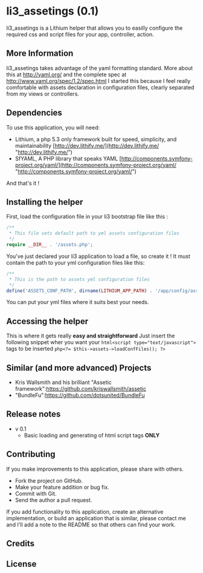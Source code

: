 li3_assetings (0.1)
===========

li3_assetings is a Lithium helper that allows you to easilly configure the required css and script files for your app, controller, action.

More Information
----------------

li3_assetings takes advantage of the yaml formatting standard. More about this at http://yaml.org/ and the complete spec at http://www.yaml.org/spec/1.2/spec.html
I started this because I feel really comfortable with assets declaration in configuration files, clearly separated from my views or controllers.

Dependencies
----------------

To use this application, you will need:

* Lithium, a php 5.3 only framework built for speed, simplicity, and maintainability	[http://dev.lithify.me/](http://dev.lithify.me/ "http://dev.lithify.me/")
* SfYAML, A PHP library that speaks YAML [http://components.symfony-project.org/yaml/](http://components.symfony-project.org/yaml/ "http://components.symfony-project.org/yaml/")

And that's it !

Installing the helper
----------------

First, load the configuration file in your li3 bootstrap file like this :
```php
/**
 * This file sets default path to yml assets configuration files
 */
require __DIR__ . '/assets.php';
```

You've just declared your li3 application to load a file, so create it !
It must contain the path to your yml configuration files like this:
```php
/**
 * This is the path to assets yml configuration files
 */
define('ASSETS_CONF_PATH', dirname(LITHIUM_APP_PATH) . '/app/config/assets');
```

You can put your yml files where it suits best your needs.

Accessing the helper
----------------

This is where it gets really **easy and straightforward**
Just insert the following snippet wher you want your 
```html<script type="text/javascript">```
tags to be inserted
```php<?= $this->assets->loadConfFiles(); ?>```	

Similar (and more advanced) Projects
----------------

* Kris Wallsmith and his brilliant "Assetic framework":https://github.com/kriswallsmith/assetic
* "BundleFu":https://github.com/dotsunited/BundleFu

Release notes
----------------
* v 0.1
	* Basic loading and generating of html script tags **ONLY**

Contributing
----------------

If you make improvements to this application, please share with others.

* Fork the project on GitHub.
* Make your feature addition or bug fix.
* Commit with Git.
* Send the author a pull request.

If you add functionality to this application, create an alternative implementation, or build an application that is similar, please contact me and I'll add a note to the README so that others can find your work.

Credits
----------------


License
----------------
